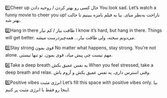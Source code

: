 

1️⃣Cheer up
حال کسی رو بهتر کردن / روحیه دادن
You look sad. Let’s watch a funny movie to cheer you up!
ناراحت به‌نظر میای. بیا یه فیلم بامزه ببینیم تا حالت بهتر شه.

2️⃣Hang in there
طاقت بیار / کم نیار
I know it’s hard, but hang in there. Things will get better.
می‌دونم سخته، ولی طاقت بیار… همه‌چیزدرست میشه.

3️⃣Stay strong
قوی بمون
No matter what happens, stay strong. You’re not alone.
مهم نیست چی پیش میاد، قوی بمون. تو تنها نیستی.

4️⃣Take a deep breath
یه نفس عمیق بکش
When you feel stressed, take a deep breath and relax.
وقتی استرس داری، یه نفس عمیق بکش و آروم باش.

5️⃣Positive vibes
انرژی مثبت
Let’s fill this space with positive vibes only.
بیا اینجا رو فقط با انرژی مثبت پر کنیم.
